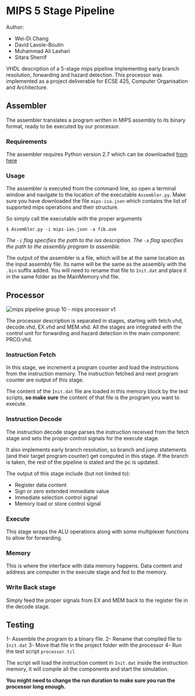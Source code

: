 # MIPS 5 Stage Pipeline

Author: 

 - Wei-Di Chang
 - David Lavoie-Boutin
 - Muhammad Ali Lashari
 - Sitara Sherrif

VHDL description of a 5-stage mips pipeline implementing early branch resolution, forwarding and hazard detection. This processor was implemented as a project deliverable for ECSE 425, Computer Organisation and Architecture.

## Assembler

The assembler translates a program written in MIPS assembly to its binary format, ready to be executed by our processor. 

### Requirements

The assembler requires Python version 2.7 which can be downloaded [from here](https://www.python.org/downloads/release/python-2711/)

### Usage

The assembler is executed from the command line, so open a terminal window and navigate to the location of the executable `Assembler.py`. Make sure you have downloaded the file `mips-isa.json` which contains the list of supported mips operations and their structure.

So simply call the executable with the proper arguments

```
$ Assembler.py -i mips-ias.json -a fib.asm
```

*The `-i` flag specifies the path to the isa description. The `-a` flag specifies the path to the assembly program to assemble.*

The output of the assembler is a file, which will be at the same location as the input assembly file. Its name will be the same as the assembly with the `.bin` suffix added. You will need to rename that file to `Init.dat` and place it in the same folder as the MainMemory.vhd file.

## Processor

![mips pipeline group 10 - mips processor v1](https://cloud.githubusercontent.com/assets/5551220/14159058/cd0525b0-f6a1-11e5-8e37-bbeb88e81a52.png)

The processor description is separated in stages, starting with fetch.vhd, decode.vhd, EX.vhd and MEM.vhd. All the stages are integrated with the control unit for forwarding and hazard detection in the main component: PRCO.vhd.

### Instruction Fetch

In this stage, we increment a program counter and load the instructions from the instruction memory. The instruction fetched and next program counter are output of this stage.

The content of the `Init.dat` file are loaded in this memory block by the test scripts, **so make sure** the content of that file is the program you want to execute.

### Instruction Decode

The instruction decode stage parses the instruction received from the fetch stage and sets the proper control signals for the execute stage. 

It also implements early branch resolution, so branch and jump statements (and their target program counter) get computed in this stage. If the branch is taken, the rest of the pipeline is staled and the pc is updated.

The output of this stage include (but not limited to):

- Register data content
- Sign or zero extended immediate value
- Immediate selection control signal
- Memory load or store control signal

### Execute

This stage wraps the ALU operations along with some multiplexer functions to allow for forwarding. 

### Memory

This is where the interface with data memory happens. Data content and address are computer in the execute stage and fed to the memory.

### Write Back stage

Simply feed the proper signals from EX and MEM back to the register file in the decode stage.

## Testing

1- Assemble the program to a binary file.
2- Rename that compiled file to `Init.dat`
3- Move that file in the project folder with the processor
4- Run the test script `processor.tcl`

The script will load the instruction content in `Init.dat` inside the instruction memory, it will compile all the components and start the simulation. 

**You might need to change the run duration to make sure you run the processor long enough.**